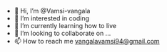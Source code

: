 - 👋 Hi, I’m @Vamsi-vangala
- 👀 I’m interested in coding
- 🌱 I’m currently learning how to live
- 💞️ I’m looking to collaborate on ...
- 📫 How to reach me vangalavamsi94@gmail.com

<!---
Vamsi-vangala/Vamsi-vangala is a ✨ special ✨ repository because its `README.md` (this file) appears on your GitHub profile.
You can click the Preview link to take a look at your changes.
--->
